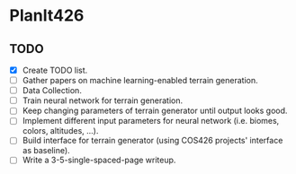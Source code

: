 # PlanIt426

## TODO
- [x] Create TODO list.
- [ ] Gather papers on machine learning-enabled terrain generation.
- [ ] Data Collection.
- [ ] Train neural network for terrain generation.
- [ ] Keep changing parameters of terrain generator until output looks good.
- [ ] Implement different input parameters for neural network (i.e. biomes, colors, altitudes, ...).
- [ ] Build interface for terrain generator (using COS426 projects' interface as baseline).
- [ ] Write a 3-5-single-spaced-page writeup.
